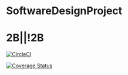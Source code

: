 # SoftwareDesignProject
# 2B||!2B

[![CircleCI](https://circleci.com/gh/dinoanasta/SoftwareDesignProject/circleci-docs.svg?style=shield)](https://circleci.com/gh/dinoanasta/SoftwareDesignProject)

[![Coverage Status](https://coveralls.io/repos/github/dinoanasta/SoftwareDesignProject/badge.svg?branch=master)](https://coveralls.io/github/dinoanasta/SoftwareDesignProject?branch=master)

